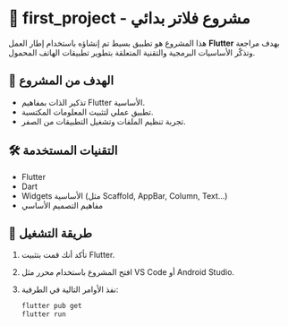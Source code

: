 # 📱 first_project - مشروع فلاتر بدائي

هذا المشروع هو تطبيق بسيط تم إنشاؤه باستخدام إطار العمل **Flutter** بهدف مراجعة وتذكّر الأساسيات البرمجية والتقنية المتعلقة بتطوير تطبيقات الهاتف المحمول.

## 🎯 الهدف من المشروع
- تذكير الذات بمفاهيم Flutter الأساسية.
- تطبيق عملي لتثبيت المعلومات المكتسبة.
- تجربة تنظيم الملفات وتشغيل التطبيقات من الصفر.

## 🛠️ التقنيات المستخدمة
- Flutter
- Dart
- Widgets الأساسية (مثل Scaffold, AppBar, Column, Text...)
- مفاهيم التصميم الأساسي

## 🚀 طريقة التشغيل
1. تأكد أنك قمت بتثبيت Flutter.
2. افتح المشروع باستخدام محرر مثل VS Code أو Android Studio.
3. نفذ الأوامر التالية في الطرفية:

   ```bash
   flutter pub get
   flutter run


